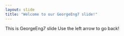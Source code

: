 ```yaml
---
layout: slide
title: "Welcome to our GeorgeEng7 slide!"
---
```

This is GeorgeEng7 slide
Use the left arrow to go back!


